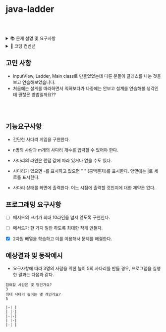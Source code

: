 # java-ladder

<br/><br/>

<details>
<summary>📚 문제 설명 및 요구사항</summary>
<div markdown="1">
<br/>

## ✍🏻 기능 요구사항

- 간단한 사다리 게임을 구현한다.

- n명의 사람과 m개의 사다리 개수를 입력할 수 있어야 한다.

- 사다리의 라인은 랜덤 값에 따라 있거나 없을 수도 있다.

- 사다리가 있으면 -를 표시하고 없으면 " " (공백문자)를 표시한다. 양옆에는 |로 세로를 표시한다.

- 사다리 상태를 화면에 출력한다. 어느 시점에 출력할 것인지에 대한 제약은 없다.

<br/>


<br/>

</div>
</details>

<details>
<summary>📌 코딩 컨벤션</summary>
<div markdown="1">
<br/>

## 📌 코딩 컨벤션

- `기능 단위로 커밋`하며, 구현의 의미가 명확하게 전달되도록 커밋 메시지를 작성한다.<br/>
- 커밋은 -m 사용을 `지양`하며, 구체적 내용을 기록한다.

- `readme를 상세히 작성`한다.<br/>
    - `전체 프로젝트의 구조를 설명`한다.
    - 각 `패키지`와 `클래스, 메서드의 기능을 상세히 설명`한다.
    - (가능하다면) 패키지/클래스의 `역할과 책임을 명확하게 분리`한다.
    - 변수명은 문맥에 맞게 가장 보편적으로, 메서드명은 `무엇을 하는지를 명확히` 나타낸다.
    - 필요에 따라 그림과 PPT, 학습내용을 첨부해 `알기 쉽게 작성`한다.
    - 테스트 케이스를 기록하며 석연치 않은 부분을 매번 체크한다.

- 함수나 메소드의 들여쓰기를 가능하면 적게하도록 노력한다.<br/>
    - 한 메서드에는 가급적 `두 단계 이내`의 들여쓰기를 한다.
- 함수나 메소드는 한 번에 한 가지 일을 하고 가능하면 20줄이 넘지 않도록 구현한다. <br/>
- 무분별한 static의 사용을 최대한 `지양`한다.
- else 예약어를 `지양`한다.
- 함수나 메소드의 들여쓰기를 가능하면 적게(3단계까지만) 할 수 있도록 노력한다.

```javascript
 function main() {
    for (i = 0; i < 10; i++) { // 들여쓰기 1단계
        if (i == 2) { // 들여쓰기 2단계
            return; // 들여쓰기 3단계
        }
    }
}
```

<br/>

</div>
</details>



## 고민 사항

- InputView, Ladder, Main class로 만들었었는데 다른 분들이 클래스를 나눈 것을 보고 연습해보았습니다.
- 처음에는 설계를 따라하면서 익혀보다가 나중에는 안보고 설계를 연습해볼 생각인데 괜찮은 방법일까요??

<br/><br/>


## 기능요구사항

- 간단한 사다리 게임을 구현한다.

- n명의 사람과 m개의 사다리 개수를 입력할 수 있어야 한다.

- 사다리의 라인은 랜덤 값에 따라 있거나 없을 수도 있다.

- 사다리가 있으면 -를 표시하고 없으면 " " (공백문자)를 표시한다. 양옆에는 |로 세로를 표시한다.

- 사다리 상태를 화면에 출력한다. 어느 시점에 출력할 것인지에 대한 제약은 없다.

## 프로그래밍 요구사항
- [ ] 메서드의 크기가 최대 10라인을 넘지 않도록 구현한다.

- [ ] 메서드가 한 가지 일만 하도록 최대한 작게 만들자.

- [x] 2차원 배열을 학습하고 이를 이용해서 문제를 해결한다.

## 예상결과 및 동작예시
- 요구사항에 따라 3명의 사람을 위한 높이 5의 사다리를 만들 경우, 프로그램을 실행한 결과는 다음과 같다.
```
참여할 사람은 몇 명인가요?
3
최대 사다리 높이는 몇 개인가요?
5

|-| |
| |-|
|-|-|
| |-|
|-| |
```

